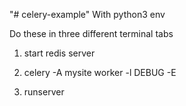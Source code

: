 "# celery-example" 
With python3 env

Do these in three different terminal tabs

1. start redis server

2. celery -A mysite worker -l DEBUG -E

3. runserver
